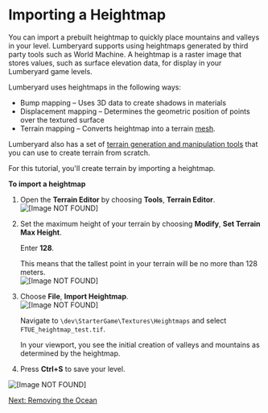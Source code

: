 # Importing a Heightmap<a name="importing-height-map"></a>

You can import a prebuilt heightmap to quickly place mountains and valleys in your level\. Lumberyard supports using heightmaps generated by third party tools such as World Machine\. A heightmap is a raster image that stores values, such as surface elevation data, for display in your Lumberyard game levels\.

Lumberyard uses heightmaps in the following ways:
+ Bump mapping – Uses 3D data to create shadows in materials
+ Displacement mapping – Determines the geometric position of points over the textured surface
+ Terrain mapping – Converts heightmap into a terrain [mesh](http://docs.aws.amazon.com/lumberyard/latest/userguide/ly-glos-chap.html#mesh)\.

Lumberyard also has a set of [terrain generation and manipulation tools](http://docs.aws.amazon.com/lumberyard/latest/userguide/terrain-landforms-intro.html) that you can use to create terrain from scratch\. 

For this tutorial, you'll create terrain by importing a heightmap\.

**To import a heightmap**

1. Open the **Terrain Editor** by choosing **Tools**, **Terrain Editor**\.  
![\[Image NOT FOUND\]](http://docs.aws.amazon.com/lumberyard/latest/gettingstartedguide/images/importing-height-map-open.png)

1. Set the maximum height of your terrain by choosing **Modify**, **Set Terrain Max Height**\.

   Enter **128**\.

   This means that the tallest point in your terrain will be no more than 128 meters\.  
![\[Image NOT FOUND\]](http://docs.aws.amazon.com/lumberyard/latest/gettingstartedguide/images/importing-height-map-set-max.png)

1. Choose **File**, **Import Heightmap**\.   
![\[Image NOT FOUND\]](http://docs.aws.amazon.com/lumberyard/latest/gettingstartedguide/images/importing-height-map-import.png)

   Navigate to `\dev\StarterGame\Textures\Heightmaps` and select `FTUE_heightmap_test.tif`\.

   In your viewport, you see the initial creation of valleys and mountains as determined by the heightmap\.

1. Press **Ctrl\+S** to save your level\.

![\[Image NOT FOUND\]](http://docs.aws.amazon.com/lumberyard/latest/gettingstartedguide/images/importing-height-map.png)

[Next: Removing the Ocean](importing-remove-ocean.md)